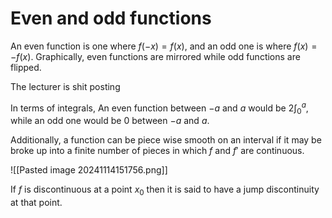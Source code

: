 
# Even and odd functions

An even function is one where $f(-x) = f(x)$, and an odd one is where $f(x) = -f(x)$. Graphically, even functions are mirrored while odd functions are flipped.

The lecturer is shit posting

In terms of integrals, An even function between $-a$ and $a$ would be $2\int _{0}^{a}$, while an odd one would be $0$ between $- a$ and $a$.

Additionally, a function can be piece wise smooth on an interval if it may be broke up into a finite number of pieces in which $f$ and $f'$ are continuous.

![[Pasted image 20241114151756.png]]

If $f$ is discontinuous at a point $x_{0}$ then it is said to have a jump discontinuity at that point.



